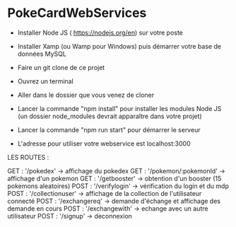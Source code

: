 # PokeCardWebServices

- Installer Node JS ( https://nodejs.org/en) sur votre poste

- Installer Xamp (ou Wamp pour Windows) puis démarrer votre base de données MySQL

- Faire un git clone de ce projet

- Ouvrez un terminal

 - Aller dans le dossier que vous venez de cloner

- Lancer la commande "npm install" pour installer les modules Node JS (un dossier node_modules devrait apparaître dans votre projet)

- Lancer la commande "npm run start" pour démarrer le serveur

- L'adresse pour utiliser votre webservice est localhost:3000

LES ROUTES :

GET : '/pokedex' -> affichage du pokedex
GET : '/pokemon/:pokemonId' -> affichage d'un pokemon
GET : '/getbooster' -> obtention d'un booster (15 pokemons aleatoires)
POST : '/verifylogin' -> vérification du login et du mdp
POST : '/collectionuser' -> affichage de la collection de l'utilisateur connecté
POST : '/exchangereq' -> demande d'échange et affichage des demande en cours
POST : '/exchangewith' -> echange avec un autre utilisateur
POST : '/signup' -> deconnexion

